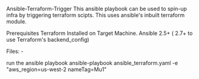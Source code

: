 Ansible-Terraform-Trigger
This ansible playbook can be used to spin-up infra by triggering terraform scipts. This uses ansible's inbuilt terraform module.

Prerequisites
Terraform Installed on Target Machine.
Ansible 2.5+ ( 2.7+ to use Terraform's backend_config)

Files:
        - 



run the ansible playbook 
ansible-playbook ansible_terraform.yaml -e "aws_region=us-west-2 nameTag=Mu1"

